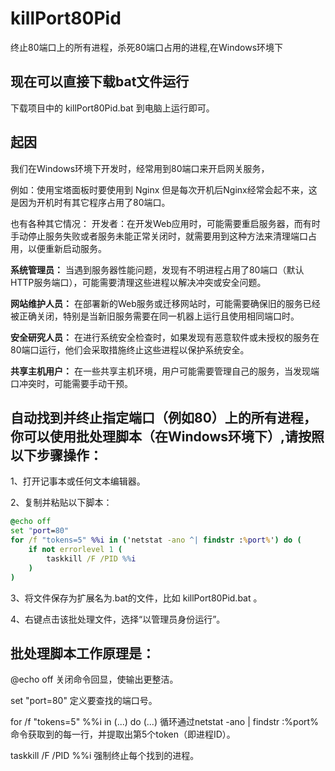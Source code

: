 # killPort80Pid
终止80端口上的所有进程，杀死80端口占用的进程,在Windows环境下

## 现在可以直接下载bat文件运行
下载项目中的 killPort80Pid.bat 到电脑上运行即可。


## 起因

我们在Windows环境下开发时，经常用到80端口来开启网关服务，

例如：使用宝塔面板时要使用到 Nginx 但是每次开机后Nginx经常会起不来，这是因为开机时有其它程序占用了80端口。

也有各种其它情况：
开发者：在开发Web应用时，可能需要重启服务器，而有时手动停止服务失败或者服务未能正常关闭时，就需要用到这种方法来清理端口占用，以便重新启动服务。

**系统管理员：** 当遇到服务器性能问题，发现有不明进程占用了80端口（默认HTTP服务端口），可能需要清理这些进程以解决冲突或安全问题。

**网站维护人员：** 在部署新的Web服务或迁移网站时，可能需要确保旧的服务已经被正确关闭，特别是当新旧服务需要在同一机器上运行且使用相同端口时。

**安全研究人员：** 在进行系统安全检查时，如果发现有恶意软件或未授权的服务在80端口运行，他们会采取措施终止这些进程以保护系统安全。

**共享主机用户：** 在一些共享主机环境，用户可能需要管理自己的服务，当发现端口冲突时，可能需要手动干预。


## 自动找到并终止指定端口（例如80）上的所有进程，你可以使用批处理脚本（在Windows环境下）,请按照以下步骤操作：

1、打开记事本或任何文本编辑器。

2、复制并粘贴以下脚本：

```cmd
@echo off
set "port=80"
for /f "tokens=5" %%i in ('netstat -ano ^| findstr :%port%') do (
    if not errorlevel 1 (
        taskkill /F /PID %%i
    )
)
```

3、将文件保存为扩展名为.bat的文件，比如 killPort80Pid.bat 。

4、右键点击该批处理文件，选择“以管理员身份运行”。

## 批处理脚本工作原理是：

@echo off 关闭命令回显，使输出更整洁。

set "port=80" 定义要查找的端口号。

for /f "tokens=5" %%i in (...) do (...) 循环通过netstat -ano | findstr :%port%命令获取到的每一行，并提取出第5个token（即进程ID）。

taskkill /F /PID %%i 强制终止每个找到的进程。
